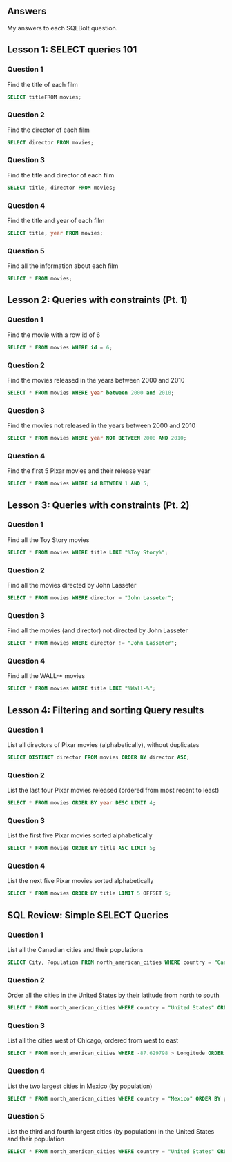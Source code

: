 ## Answers
My answers to each SQLBolt question.

## Lesson 1: SELECT queries 101

### Question 1
Find the title of each film 
```sql
SELECT titleFROM movies;
```

### Question 2
Find the director of each film 
```sql
SELECT director FROM movies;
```

### Question 3
Find the title and director of each film 
```sql
SELECT title, director FROM movies;
```

### Question 4
Find the title and year of each film 
```sql
SELECT title, year FROM movies;
```

### Question 5
Find all the information about each film
```sql
SELECT * FROM movies;
```

## Lesson 2: Queries with constraints (Pt. 1)

### Question 1
Find the movie with a row id of 6
```sql
SELECT * FROM movies WHERE id = 6;
```

### Question 2
Find the movies released in the years between 2000 and 2010 
```sql
SELECT * FROM movies WHERE year between 2000 and 2010;
```

### Question 3
Find the movies not released in the years between 2000 and 2010
```sql
SELECT * FROM movies WHERE year NOT BETWEEN 2000 AND 2010;
```

### Question 4
Find the first 5 Pixar movies and their release year
```sql
SELECT * FROM movies WHERE id BETWEEN 1 AND 5;
```

## Lesson 3: Queries with constraints (Pt. 2)

### Question 1
Find all the Toy Story movies
```sql
SELECT * FROM movies WHERE title LIKE "%Toy Story%";
```

### Question 2
Find all the movies directed by John Lasseter
```sql
SELECT * FROM movies WHERE director = "John Lasseter";
```

### Question 3
Find all the movies (and director) not directed by John Lasseter 
```sql
SELECT * FROM movies WHERE director != "John Lasseter";
```

### Question 4
Find all the WALL-* movies
```sql
SELECT * FROM movies WHERE title LIKE "%Wall-%";
```

## Lesson 4: Filtering and sorting Query results

### Question 1
List all directors of Pixar movies (alphabetically), without duplicates 
```sql
SELECT DISTINCT director FROM movies ORDER BY director ASC;
```

### Question 2
List the last four Pixar movies released (ordered from most recent to least) 
```sql
SELECT * FROM movies ORDER BY year DESC LIMIT 4;
```

### Question 3
List the first five Pixar movies sorted alphabetically 
```sql
SELECT * FROM movies ORDER BY title ASC LIMIT 5;
```

### Question 4
List the next five Pixar movies sorted alphabetically 
```sql
SELECT * FROM movies ORDER BY title LIMIT 5 OFFSET 5;
```

## SQL Review: Simple SELECT Queries

### Question 1
List all the Canadian cities and their populations
```sql
SELECT City, Population FROM north_american_cities WHERE country = "Canada";
```

### Question 2
Order all the cities in the United States by their latitude from north to south
```sql
SELECT * FROM north_american_cities WHERE country = "United States" ORDER by Latitude DESC;
```

### Question 3
List all the cities west of Chicago, ordered from west to east
```sql
SELECT * FROM north_american_cities WHERE -87.629798 > Longitude ORDER BY Longitude ASC;
```

### Question 4
List the two largest cities in Mexico (by population) 
```sql
SELECT * FROM north_american_cities WHERE country = "Mexico" ORDER BY population DESC LIMIT 2;
```

### Question 5
List the third and fourth largest cities (by population) in the United States and their population
```sql
SELECT * FROM north_american_cities WHERE country = "United States" ORDER BY population DESC LIMIT 2 OFFSET 2;
```
